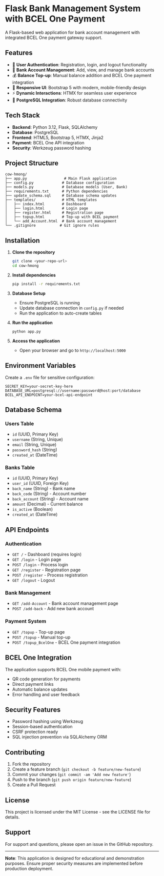 # Flask Bank Management System with BCEL One Payment

A Flask-based web application for bank account management with integrated BCEL One payment gateway support.

## Features

- 🔐 **User Authentication**: Registration, login, and logout functionality
- 🏦 **Bank Account Management**: Add, view, and manage bank accounts
- 💰 **Balance Top-up**: Manual balance addition and BCEL One payment integration
- 📱 **Responsive UI**: Bootstrap 5 with modern, mobile-friendly design
- ⚡ **Dynamic Interactions**: HTMX for seamless user experience
- 🔗 **PostgreSQL Integration**: Robust database connectivity

## Tech Stack

- **Backend**: Python 3.12, Flask, SQLAlchemy
- **Database**: PostgreSQL
- **Frontend**: HTML5, Bootstrap 5, HTMX, Jinja2
- **Payment**: BCEL One API integration
- **Security**: Werkzeug password hashing

## Project Structure

```
cow-hmong/
├── app.py                 # Main Flask application
├── config.py             # Database configuration
├── models.py             # Database models (User, Bank)
├── requirements.txt      # Python dependencies
├── update_schema.sql     # Database schema updates
├── templates/            # HTML templates
│   ├── index.html        # Dashboard
│   ├── login.html        # Login page
│   ├── register.html     # Registration page
│   ├── topup.html        # Top-up with BCEL payment
│   └── add_Account.html  # Bank account management
└── .gitignore           # Git ignore rules
```

## Installation

1. **Clone the repository**
   ```bash
   git clone <your-repo-url>
   cd cow-hmong
   ```

2. **Install dependencies**
   ```bash
   pip install -r requirements.txt
   ```

3. **Database Setup**
   - Ensure PostgreSQL is running
   - Update database connection in `config.py` if needed
   - Run the application to auto-create tables

4. **Run the application**
   ```bash
   python app.py
   ```

5. **Access the application**
   - Open your browser and go to `http://localhost:5000`

## Environment Variables

Create a `.env` file for sensitive configuration:

```env
SECRET_KEY=your-secret-key-here
DATABASE_URL=postgresql://username:password@host:port/database
BCEL_API_ENDPOINT=your-bcel-api-endpoint
```

## Database Schema

### Users Table
- `id` (UUID, Primary Key)
- `username` (String, Unique)
- `email` (String, Unique)
- `password_hash` (String)
- `created_at` (DateTime)

### Banks Table
- `id` (UUID, Primary Key)
- `user_id` (UUID, Foreign Key)
- `back_name` (String) - Bank name
- `back_code` (String) - Account number
- `back_account` (String) - Account name
- `amount` (Decimal) - Current balance
- `is_active` (Boolean)
- `created_at` (DateTime)

## API Endpoints

### Authentication
- `GET /` - Dashboard (requires login)
- `GET /login` - Login page
- `POST /login` - Process login
- `GET /register` - Registration page
- `POST /register` - Process registration
- `GET /logout` - Logout

### Bank Management
- `GET /add-Account` - Bank account management page
- `POST /add-back` - Add new bank account

### Payment System
- `GET /topup` - Top-up page
- `POST /topup` - Manual top-up
- `POST /topup_BcelOne` - BCEL One payment integration

## BCEL One Integration

The application supports BCEL One mobile payment with:
- QR code generation for payments
- Direct payment links
- Automatic balance updates
- Error handling and user feedback

## Security Features

- Password hashing using Werkzeug
- Session-based authentication
- CSRF protection ready
- SQL injection prevention via SQLAlchemy ORM

## Contributing

1. Fork the repository
2. Create a feature branch (`git checkout -b feature/new-feature`)
3. Commit your changes (`git commit -am 'Add new feature'`)
4. Push to the branch (`git push origin feature/new-feature`)
5. Create a Pull Request

## License

This project is licensed under the MIT License - see the LICENSE file for details.

## Support

For support and questions, please open an issue in the GitHub repository.

---

**Note**: This application is designed for educational and demonstration purposes. Ensure proper security measures are implemented before production deployment.
